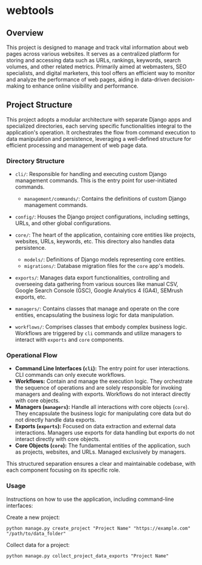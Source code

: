 # webtools

## Overview
This project is designed to manage and track vital information about web pages across various websites. It serves as a centralized platform for storing and accessing data such as URLs, rankings, keywords, search volumes, and other related metrics. Primarily aimed at webmasters, SEO specialists, and digital marketers, this tool offers an efficient way to monitor and analyze the performance of web pages, aiding in data-driven decision-making to enhance online visibility and performance.

## Project Structure
This project adopts a modular architecture with separate Django apps and specialized directories, each serving specific functionalities integral to the application's operation. It orchestrates the flow from command execution to data manipulation and persistence, leveraging a well-defined structure for efficient processing and management of web page data.

### Directory Structure

- `cli/`: Responsible for handling and executing custom Django management commands. This is the entry point for user-initiated commands.
  - `management/commands/`: Contains the definitions of custom Django management commands.

- `config/`: Houses the Django project configurations, including settings, URLs, and other global configurations.

- `core/`: The heart of the application, containing core entities like projects, websites, URLs, keywords, etc. This directory also handles data persistence.
  - `models/`: Definitions of Django models representing core entities.
  - `migrations/`: Database migration files for the `core` app's models.

- `exports/`: Manages data export functionalities, controlling and overseeing data gathering from various sources like manual CSV, Google Search Console (GSC), Google Analytics 4 (GA4), SEMrush exports, etc.

- `managers/`: Contains classes that manage and operate on the core entities, encapsulating the business logic for data manipulation.

- `workflows/`: Comprises classes that embody complex business logic. Workflows are triggered by `cli` commands and utilize managers to interact with `exports` and `core` components.

### Operational Flow

- **Command Line Interfaces (`cli`):** The entry point for user interactions. CLI commands can only execute workflows.
- **Workflows:** Contain and manage the execution logic. They orchestrate the sequence of operations and are solely responsible for invoking managers and dealing with exports. Workflows do not interact directly with core objects.
- **Managers (`managers`):** Handle all interactions with core objects (`core`). They encapsulate the business logic for manipulating core data but do not directly handle data exports.
- **Exports (`exports`):** Focused on data extraction and external data interactions. Managers use exports for data handling but exports do not interact directly with core objects.
- **Core Objects (`core`):** The fundamental entities of the application, such as projects, websites, and URLs. Managed exclusively by managers.

This structured separation ensures a clear and maintainable codebase, with each component focusing on its specific role.

### Usage
Instructions on how to use the application, including command-line interfaces:

Create a new project:
```
python manage.py create_project "Project Name" "https://example.com" "/path/to/data_folder"
```

Collect data for a project:
```
python manage.py collect_project_data_exports "Project Name"
```
